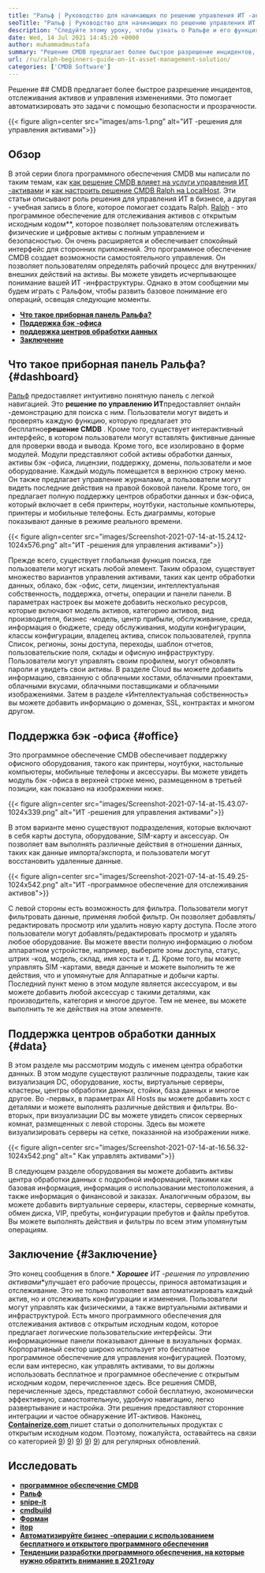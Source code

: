 ```yaml
---
title: "Ральф | Руководство для начинающих по решению управления ИТ -активами" 
seoTitle: "Ральф | Руководство для начинающих по решению управления ИТ -активами" 
description: "Следуйте этому уроку, чтобы узнать о Ральфе и его функциях. Ralph - это решение для управления активами с открытым исходным кодом, которое предлагает API REST API, отслеживание активов и многое другое." 
date: Wed, 14 Jul 2021 14:45:20 +0000
author: muhammadmustafa
summary: "Решение CMDB предлагает более быстрое разрешение инцидентов, отслеживания активов и управления изменениями. Это помогает автоматизировать это задачи с помощью безопасности и прозрачности." 
url: /ru/ralph-beginners-guide-on-it-asset-management-solution/
categories: ['CMDB Software']
---
```


Решение ## CMDB предлагает более быстрое разрешение инцидентов, отслеживания активов и управления изменениями. Это помогает автоматизировать это задачи с помощью безопасности и прозрачности.

{{< figure align=center src="images/ams-1.png" alt="ИТ -решения для управления активами">}}


## **Обзор** 
В этой серии блога программного обеспечения CMDB мы написали по таким темам, как [как решение CMDB влияет на услуги управления ИТ -активами][1] и [как настроить решение CMDB Ralph на LocalHost][2]. Эти статьи описывают роль решения для управления ИТ в бизнесе, а другая - учебная запись в блоге, которое помогает создать Ralph. [Ralph][3] - это программное обеспечение для отслеживания активов с открытым исходным кодом**, которое позволяет пользователям отслеживать физические и цифровые активы с полным управлением и безопасностью. Он очень расширяется и обеспечивает спокойный интерфейс для сторонних приложений. Это программное обеспечение CMDB создает возможности самостоятельного управления. Он позволяет пользователям определять рабочий процесс для внутренних/внешних действий на активы. Вы можете увидеть исчерпывающее понимание вашей ИТ -инфраструктуры. Однако в этом сообщении мы будем играть с Ральфом, чтобы развить базовое понимание его операций, освещая следующие моменты.
* **[Что такое приборная панель Ральфа?][4]** 
* [ **Поддержка бэк -офиса** ][5]
* **[поддержка центров обработки данных][6]** 
* [ **Заключение** ][7]

## Что такое приборная панель Ральфа? {#dashboard}

[Ральф][3] предоставляет интуитивно понятную панель с легкой навигацией. Это **решение по управлению ИТ**предоставляет онлайн -демонстрацию для поиска с ним. Пользователи могут видеть и проверять каждую функцию, которую предлагает это бесплатное**решение CMDB** . Кроме того, существует интерактивный интерфейс, в котором пользователи могут вставлять фиктивные данные для проверки ввода и вывода. Кроме того, все изолировано в форме модулей. Модули представляют собой активы обработки данных, активы бэк -офиса, лицензии, поддержку, домены, пользователи и мое оборудование. Каждый модуль помещается в верхнюю строку меню. Он также предлагает управление журналами, а пользователи могут видеть последние действия на правой боковой панели. Кроме того, он предлагает полную поддержку центров обработки данных и бэк-офиса, который включает в себя принтеры, ноутбуки, настольные компьютеры, принтеры и мобильные телефоны. Есть диаграммы, которые показывают данные в режиме реального времени.

{{< figure align=center src="images/Screenshot-2021-07-14-at-15.24.12-1024x576.png" alt="ИТ -решения для управления активами">}}

Прежде всего, существует глобальная функция поиска, где пользователи могут искать любой элемент. Таким образом, существует множество вариантов управления активами, таких как центр обработки данных, облако, бэк -офис, сети, лицензии, интеллектуальная собственность, поддержка, отчеты, операции и панели панели. В параметрах настроек вы можете добавить несколько ресурсов, которые включают модель активов, категорию активов, вид производителя, бизнес -модель, центр прибыли, обслуживание, среда, информация о бюджете, среду обслуживания, модули конфигурации, классы конфигурации, владелец актива, список пользователей, группа Список, регионы, зоны доступа, переходы, шаблон отчетов, пользовательские поля, склады и офисную инфраструктуру. Пользователи могут управлять своим профилем, могут обновлять пароли и увидеть свои активы. В разделе Cloud вы можете добавить информацию, связанную с облачными хостами, облачными проектами, облачными вкусами, облачными поставщиками и облачными изображениями. Затем в разделе «Интеллектуальная собственность» вы можете добавить информацию о доменах, SSL, контрактах и ​​многом другом.

## Поддержка бэк -офиса {#office}

Это программное обеспечение CMDB обеспечивает поддержку офисного оборудования, такого как принтеры, ноутбуки, настольные компьютеры, мобильные телефоны и аксессуары. Вы можете увидеть модуль бэк -офиса в верхней строке меню, размещенном в третьей позиции, как показано на изображении ниже.

{{< figure align=center src="images/Screenshot-2021-07-14-at-15.43.07-1024x339.png" alt="ИТ -решения для управления активами">}}

В этом варианте меню существуют подразделения, которые включают в себя карты доступа, оборудование, SIM-карту и аксессуар. Он позволяет вам выполнять различные действия в отношении данных, таких как данные импорта/экспорта, и пользователи могут восстановить удаленные данные.

{{< figure align=center src="images/Screenshot-2021-07-14-at-15.49.25-1024x542.png" alt="ИТ -программное обеспечение для отслеживания активов">}}

С левой стороны есть возможность для фильтра. Пользователи могут фильтровать данные, применяя любой фильтр. Он позволяет добавлять/редактировать просмотр или удалить новую карту доступа. После этого пользователи могут добавлять/редактировать просмотр и удалять любое оборудование. Вы можете ввести полную информацию о любом аппаратном устройстве, например, выберите зоны доступа, статус, штрих -код, модель, склад, имя хоста и т. Д. Кроме того, вы можете управлять SIM -картами, введя данные и можете выполнить те же действия, что и упомянутые для Аппаратные и добычи карты. Последний пункт меню в этом модуле является аксессуаром, и вы можете добавить любой аксессуар с такими деталями, как производитель, категория и многое другое. Тем не менее, вы можете выполнить те же действия на этом элементе.

## Поддержка центров обработки данных {#data}

В этом разделе мы рассмотрим модуль с именем центра обработки данных. В этом модуле существуют различные подразделы, такие как визуализация DC, оборудование, хосты, виртуальные серверы, кластеры, центры обработки данных, стойки, база данных и многое другое. Во -первых, в параметрах All Hosts вы можете добавить хост с деталями и можете выполнять различные действия и фильтры. Во-вторых, при визуализации DC вы можете увидеть список серверных комнат, размещенных с левой стороны. Здесь вы можете визуализировать серверы на сетке, показанной на изображении ниже.

{{< figure align=center src="images/Screenshot-2021-07-14-at-16.56.32-1024x542.png" alt=" Как управлять активами">}}

В следующем разделе оборудования вы можете добавить активы центра обработки данных с подробной информацией, такими как базовая информация, информация о использовании местоположения, а также информация о финансовой и заказах. Аналогичным образом, вы можете добавить виртуальные серверы, кластеры, серверные комнаты, обмен диска, VIP, пребуты, конфигурации пребутов и файлы пребутов. Вы можете выполнять действия и фильтры по всем этим упомянутым операциям.

## Заключение {#Заключение}

Это конец сообщения в блоге.* ***Хорошее** ИТ -решения по управлению активами**улучшает его рабочие процессы, принося автоматизация и отслеживание. Это не только позволяет вам автоматизировать каждый актив, но и отслеживать конфигурации и изменения. Пользователи могут управлять как физическими, а также виртуальными активами и инфраструктурой. Есть много программного обеспечения для отслеживания активов с открытым исходным кодом, которое предлагает логические пользовательские интерфейсы. Эти информационные панели показывают данные в визуальных формах. Корпоративный сектор широко использует это бесплатное программное обеспечение для управления конфигурацией. Поэтому, если вам интересно, как управлять активами, то вы должны использовать бесплатное и программное обеспечение с открытым исходным кодом, перечисленное здесь. Все решения CMDB, перечисленные здесь, представляют собой бесплатную, экономически эффективную, самостоятельную, удобную навигацию, легко развертывание и настройка. Эти решения предоставляют сторонние интеграции и частое обнаружение ИТ-активов.
Наконец, [ **Containerize.com** ][8] пишет статьи о дополнительных продуктах с открытым исходным кодом. Поэтому, пожалуйста, оставайтесь на связи со категорией [9]) [9]) [9]) [9]) [9]) для регулярных обновлений.

## Исследовать
* **[программное обеспечение CMDB][9]** 
* **[Ральф][3]** 
* [ **snipe-it** ][10]
* [ **cmdbuild** ][11]
* **[Форман][12]** 
* **[itop][13]** 
* [ **Автоматизируйте бизнес -операции с использованием бесплатного и открытого программного обеспечения** ][14]
* **[Тенденции разработки программного обеспечения, на которые нужно обратить внимание в 2021 году][15]** 



[1]: https://blog.containerize.com/cmdb-software/how-cmdb-solution-influences-it-asset-management-services/
[2]: https://blog.containerize.com/cmdb-software/how-to-set-up-cmdb-solution-ralph-on-localhost/
[3]: https://products.containerize.com/cmdb-software/ralph/
[4]: #dashboard
[5]: #office
[6]: #data
[7]: #Conclusion
[8]: https://www.containerize.com/
[9]: https://products.containerize.com/cmdb-software/
[10]: https://products.containerize.com/cmdb-software/snipe-it/
[11]: https://products.containerize.com/cmdb-software/cmdbuild/
[12]: https://products.containerize.com/cmdb-software/foreman/
[13]: https://products.containerize.com/cmdb-software/itop/
[14]: https://blog.containerize.com/blogging/automate-business-operations-using-open-source-software/
[15]: https://blog.containerize.com/blockchain-platforms/software-development-trends-to-look-out-for-in-2021/

